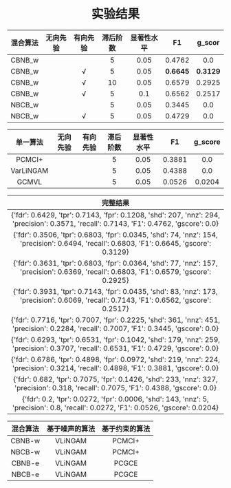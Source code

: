 <h1 align="center">实验结果</h1>



| 混合算法 | 无向先验 | 有向先验 | 滞后阶数 | 显著性水平 |     F1     |   g_scor   |
| :------: | :------: | :------: | :------: | :--------: | :--------: | :--------: |
|  CBNB_w  |          |          |    5     |    0.05    |   0.4762   |    0.0     |
|  CBNB_w  |          |    √     |    5     |    0.05    | **0.6645** | **0.3129** |
|  CBNB_w  |          |    √     |    10    |    0.05    |   0.6579   |   0.2925   |
|  CBNB_w  |          |    √     |    5     |    0.1     |   0.6562   |   0.2517   |
|  NBCB_w  |          |          |    5     |    0.05    |   0.3445   |    0.0     |
|  NBCB_w  |          |    √     |    5     |    0.05    |   0.4729   |    0.0     |

| 单一算法  | 无向先验 | 有向先验 | 滞后阶数 | 显著性水平 |   F1   | g_score |
| :-------: | :------: | :------: | :------: | :--------: | :----: | :-----: |
|  PCMCI+   |          |          |    5     |    0.05    | 0.3881 |   0.0   |
| VarLiNGAM |          |          |    5     |    0.05    | 0.4388 |   0.0   |
|   GCMVL   |          |          |    5     |    0.05    | 0.0526 | 0.0204  |



|                           完整结果                           |
| :----------------------------------------------------------: |
| {'fdr': 0.6429, 'tpr': 0.7143, 'fpr': 0.1208, 'shd': 207, 'nnz': 294, 'precision': 0.3571, 'recall': 0.7143, 'F1': 0.4762, 'gscore': 0.0} |
| {'fdr': 0.3506, 'tpr': 0.6803, 'fpr': 0.0345, 'shd': 74, 'nnz': 154, 'precision': 0.6494, 'recall': 0.6803, 'F1': 0.6645, 'gscore': 0.3129} |
| {'fdr': 0.3631, 'tpr': 0.6803, 'fpr': 0.0364, 'shd': 77, 'nnz': 157, 'precision': 0.6369, 'recall': 0.6803, 'F1': 0.6579, 'gscore': 0.2925} |
| {'fdr': 0.3931, 'tpr': 0.7143, 'fpr': 0.0435, 'shd': 83, 'nnz': 173, 'precision': 0.6069, 'recall': 0.7143, 'F1': 0.6562, 'gscore': 0.2517} |
| {'fdr': 0.7716, 'tpr': 0.7007, 'fpr': 0.2225, 'shd': 361, 'nnz': 451, 'precision': 0.2284, 'recall': 0.7007, 'F1': 0.3445, 'gscore': 0.0} |
| {'fdr': 0.6293, 'tpr': 0.6531, 'fpr': 0.1042, 'shd': 179, 'nnz': 259, 'precision': 0.3707, 'recall': 0.6531, 'F1': 0.4729, 'gscore': 0.0} |
| {'fdr': 0.6786, 'tpr': 0.4898, 'fpr': 0.0972, 'shd': 219, 'nnz': 224, 'precision': 0.3214, 'recall': 0.4898, 'F1': 0.3881, 'gscore': 0.0} |
| {'fdr': 0.682, 'tpr': 0.7075, 'fpr': 0.1426, 'shd': 233, 'nnz': 327, 'precision': 0.318, 'recall': 0.7075, 'F1': 0.4388, 'gscore': 0.0} |
| {'fdr': 0.2, 'tpr': 0.0272, 'fpr': 0.0006, 'shd': 143, 'nnz': 5, 'precision': 0.8, 'recall': 0.0272, 'F1': 0.0526, 'gscore': 0.0204} |



| 混合算法 | 基于噪声的算法 | 基于约束的算法 |
| :------: | :------------: | :------------: |
|  CBNB-w  |    VLiNGAM     |     PCMCI+     |
|  NBCB-w  |    VLiNGAM     |     PCMCI+     |
|  CBNB-e  |    VLiNGAM     |     PCGCE      |
|  NBCB-e  |    VLiNGAM     |     PCGCE      |

